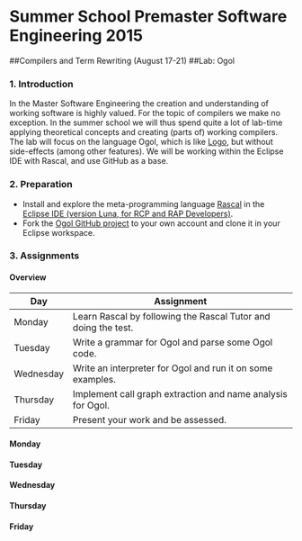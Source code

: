 # Summer School Premaster Software Engineering 2015
##Compilers and Term Rewriting (August 17-21)
##Lab: Ogol


### 1. Introduction
In the Master Software Engineering the creation and understanding of working software is highly valued. For the topic of compilers we make no exception. In the summer school we will thus spend quite a lot of lab-time applying theoretical concepts and creating (parts of) working compilers. The lab will focus on the language Ogol, which is like [Logo](https://en.wikipedia.org/wiki/UCBLogo), but without side-effects (among other features). We will be working within the Eclipse IDE with Rascal, and use GitHub as a base.

### 2. Preparation
* Install and explore the meta-programming language [Rascal](http://www.rascal-mpl.org) in the [Eclipse IDE (version Luna, for RCP and RAP Developers)](http://www.eclipse.org/downloads/packages/eclipse-rcp-and-rap-developers/lunasr2).
* Fork the [Ogol GitHub project](https://github.com/software-engineering-amsterdam/ogol) to your own account and clone it in your Eclipse workspace.

### 3. Assignments

#### Overview

| Day       | Assignment                                                     |
|-----------|----------------------------------------------------------------|
| Monday    | Learn Rascal by following the Rascal Tutor and doing the test. |
| Tuesday   | Write a grammar for Ogol and parse some Ogol code.             |
| Wednesday | Write an interpreter for Ogol and run it on some examples.     |
| Thursday  | Implement call graph extraction and name analysis for Ogol.    |
| Friday    | Present your work and be assessed.                             |

#### Monday

#### Tuesday

#### Wednesday

#### Thursday

#### Friday
